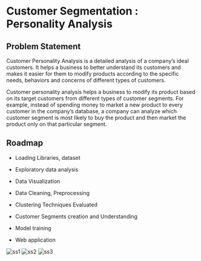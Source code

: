 # Customer Segmentation : Personality Analysis




## Problem Statement
Customer Personality Analysis is a detailed analysis of a company’s ideal customers. It helps a business to better understand its customers and makes it easier for them to modify products according to the specific needs, behaviors and concerns of different types of customers.

Customer personality analysis helps a business to modify its product based on its target customers from different types of customer segments. For example, instead of spending money to market a new product to every customer in the company’s database, a company can analyze which customer segment is most likely to buy the product and then market the product only on that particular segment.
## Roadmap

- Loading Libraries, dataset

- Exploratory data analysis

- Data Visualization

- Data Cleaning, Preprocessing

- Clustering Techniques Evaluated

- Customer Segments creation and Understanding

- Model training

- Web application 

![ss1](https://github.com/user-attachments/assets/b3ad9149-4e1c-4dee-9605-0f2373880cb4)
![ss2](https://github.com/user-attachments/assets/3eb53b1d-1f48-4488-b5e1-596096681ead)
![ss3](https://github.com/user-attachments/assets/3635222d-34b6-42d2-89b6-bb5f33054497)





